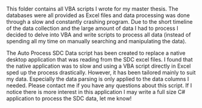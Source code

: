 This folder contains all VBA scripts I wrote for my master thesis. The databases were all provided as Excel files and data processing was done through a slow and constantly crashing program. Due to the short timeline of the data collection and the large amount of data I had to process I decided to delve into VBA and write scripts to process all data (instead of spending all my time on manually searching and manipulating the data).

The Auto Process SDC Data script has been created to replace a native desktop application that was reading from the SDC excel files. I found that the native application was to slow and using a VBA script directly in Excel sped up the process drastically. However, it has been tailored mainly to suit my data. Especially the data parsing is only applied to the data columns I needed. Please contact me if you have any questions about this script. If I notice there is more interest in this application I may write a full size C# application to process the SDC data, let me know!